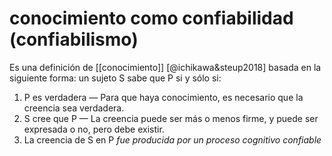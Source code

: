 # conocimiento como confiabilidad (confiabilismo)
Es una definición de [[conocimiento]] [@ichikawa&steup2018] basada en la siguiente forma: un sujeto S sabe que P si y sólo si:

1. P es verdadera — Para que haya conocimiento, es necesario que la creencia sea verdadera.
2. S cree que P — La creencia puede ser más o menos firme, y puede ser expresada o no, pero debe existir.
3. La creencia de S en P *fue producida por un proceso cognitivo confiable*